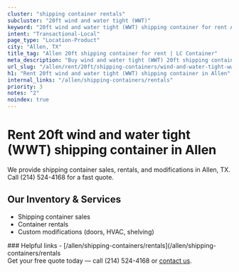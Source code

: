 ```yaml
---
cluster: "shipping container rentals"
subcluster: "20ft wind and water tight (WWT)"
keyword: "20ft wind and water tight (WWT) shipping container for rent Allen, TX"
intent: "Transactional-Local"
page_type: "Location-Product"
city: "Allen, TX"
title_tag: "Allen 20ft shipping container for rent | LC Container"
meta_description: "Buy wind and water tight (WWT) 20ft shipping container rent with local delivery in Allen, TX. LC Container — local Since 2003. Request a fast quote today."
url_slug: "/allen/rent/20ft/shipping-containers/wind-and-water-tight-wwt"
h1: "Rent 20ft wind and water tight (WWT) shipping container in Allen"
internal_links: "/allen/shipping-containers/rentals"
priority: 3
notes: "2"
noindex: true
---
```


# Rent 20ft wind and water tight (WWT) shipping container in Allen

We provide shipping container sales, rentals, and modifications in Allen, TX. Call (214) 524-4168 for a fast quote.

## Our Inventory & Services
- Shipping container sales
- Container rentals
- Custom modifications (doors, HVAC, shelving)

<div data-section="internal-links">
### Helpful links
- [/allen/shipping-containers/rentals](/allen/shipping-containers/rentals
</div>

<div data-section="cta">
Get your free quote today — call (214) 524-4168 or <a href="/contact">contact us</a>.
</div>

<script type="application/ld+json">{"@context":"https://schema.org","@type":"FAQPage","mainEntity":[{"@type":"Question","name":"How much does delivery cost in Allen, TX?","acceptedAnswer":{"@type":"Answer","text":"Delivery costs vary by distance and container size. Most deliveries in Allen, TX range from $150-$300. Call (214) 524-4168 for an exact quote based on your specific location."}},{"@type":"Question","name":"Do you offer financing or payment plans?","acceptedAnswer":{"@type":"Answer","text":"We accept major credit cards, checks, and can discuss commercial terms for bulk purchases. Call (214) 524-4168 to discuss options."}},{"@type":"Question","name":"Can you customize containers in Allen, TX?","acceptedAnswer":{"@type":"Answer","text":"Yes — we perform modifications like doors, HVAC, insulation, and shelving. Request a custom quote at (214) 524-4168 or via our contact form."}}]}</script>

